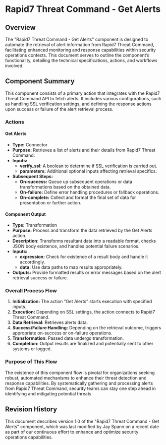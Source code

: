 # Rapid7 Threat Command - Get Alerts

## Overview

The "Rapid7 Threat Command - Get Alerts" component is designed to automate the retrieval of alert information from Rapid7 Threat Command, facilitating enhanced monitoring and response capabilities within security operations contexts. This document serves to outline the component’s functionality, detailing the technical specifications, actions, and workflows involved.

## Component Summary

This component consists of a primary action that integrates with the Rapid7 Threat Command API to fetch alerts. It includes various configurations, such as handling SSL verification settings, and defining the response actions upon success or failure of the alert retrieval process. 

### Actions

#### Get Alerts

- **Type:** Connector
- **Purpose:** Retrieves a list of alerts and their details from Rapid7 Threat Command.
- **Inputs:** 
  - **verify_ssl:** A boolean to determine if SSL verification is carried out. 
  - **parameters:** Additional optional inputs affecting retrieval specifics.
- **Subsequent Steps:** 
  - **On-success:** Queue up subsequent operations or data transformations based on the obtained data.
  - **On-failure:** Define error handling procedures or fallback operations.
  - **On-complete:** Collect and format the final set of data for presentation or further action.

#### Component Output

- **Type:** Transformation
- **Purpose:** Process and transform the data retrieved by the Get Alerts action.
- **Description:** Transforms resultant data into a readable format, checks JSON body existence, and handles potential failure scenarios.
- **Inputs:** 
  - **expression:** Check for existence of a result body and handle it accordingly.
  - **data:** Use data paths to map results appropriately.
- **Outputs:** Provide formatted results or error messages based on the alert retrieval success or failure.

### Overall Process Flow

1. **Initialization:** The action “Get Alerts” starts execution with specified inputs.
2. **Execution:** Depending on SSL settings, the action connects to Rapid7 Threat Command.
3. **Data Retrieval:** Retrieves alerts data.
4. **Success/Failure Handling:** Depending on the retrieval outcome, triggers appropriate on-success or on-failure operations.
5. **Transformation:** Passed data undergo transformation.
6. **Completion:** Output results are finalized and potentially sent to other systems or logged.

### Purpose of This Flow

The existence of this component flow is pivotal for organizations seeking robust, automated mechanisms to enhance their threat detection and response capabilities. By systematically gathering and processing alerts from Rapid7 Threat Command, security teams can stay one step ahead in identifying and mitigating potential threats.

## Revision History

This document describes version 1.0 of the "Rapid7 Threat Command - Get Alerts" component, which was last modified by Jay Spann on a recent date as part of our continuous effort to enhance and optimize security operations capabilities.

